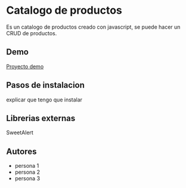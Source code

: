 # Catalogo de productos

Es un catalogo de productos creado con javascript, se puede hacer un CRUD de productos.

## Demo

[Proyecto demo](https://getbootstrap.com/docs/5.0/components/card/)

## Pasos de instalacion

explicar que tengo que instalar

## Librerias externas

SweetAlert

## Autores

- persona 1
- persona 2
- persona 3
